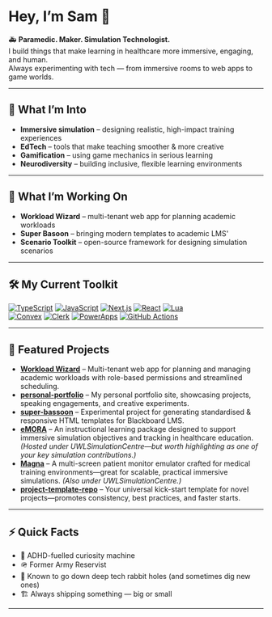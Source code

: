 # Hey, I’m Sam 👋  

🚑 **Paramedic. Maker. Simulation Technologist.**  
I build things that make learning in healthcare more immersive, engaging, and human.  
Always experimenting with tech — from immersive rooms to web apps to game worlds.

---

## 🌟 What I’m Into
- **Immersive simulation** – designing realistic, high-impact training experiences  
- **EdTech** – tools that make teaching smoother & more creative  
- **Gamification** – using game mechanics in serious learning  
- **Neurodiversity** – building inclusive, flexible learning environments  

---

## 🔭 What I’m Working On
- **Workload Wizard** – multi-tenant web app for planning academic workloads  
- **Super Basoon** – bringing modern templates to academic LMS'
- **Scenario Toolkit** – open-source framework for designing simulation scenarios  

---

## 🛠 My Current Toolkit
[![TypeScript](https://img.shields.io/badge/TypeScript-3178C6?style=flat-square&logo=typescript&logoColor=white)](https://www.typescriptlang.org/) 
[![JavaScript](https://img.shields.io/badge/JavaScript-F7DF1E?style=flat-square&logo=javascript&logoColor=black)](https://developer.mozilla.org/en-US/docs/Web/JavaScript) 
[![Next.js](https://img.shields.io/badge/Next.js-000000?style=flat-square&logo=nextdotjs&logoColor=white)](https://nextjs.org/) 
[![React](https://img.shields.io/badge/React-20232A?style=flat-square&logo=react&logoColor=61DAFB)](https://react.dev/) 
[![Lua](https://img.shields.io/badge/Lua-2C2D72?style=flat-square&logo=lua&logoColor=white)](https://www.lua.org/)  
[![Convex](https://img.shields.io/badge/Convex-000000?style=flat-square&logo=convex&logoColor=white)](https://convex.dev/) 
[![Clerk](https://img.shields.io/badge/Clerk-3B82F6?style=flat-square&logo=clerk&logoColor=white)](https://clerk.com/) 
[![PowerApps](https://img.shields.io/badge/PowerApps-742774?style=flat-square&logo=powerapps&logoColor=white)](https://powerapps.microsoft.com/) 
[![GitHub Actions](https://img.shields.io/badge/GitHub%20Actions-2088FF?style=flat-square&logo=githubactions&logoColor=white)](https://github.com/features/actions) 

---

## 🚀 Featured Projects
- **[Workload Wizard](https://github.com/SMTech-UK/workload-wizard-app)** – Multi-tenant web app for planning and managing academic workloads with role-based permissions and streamlined scheduling.  
- **[personal-portfolio](https://github.com/smcnab1/personal-portfolio)** – My personal portfolio site, showcasing projects, speaking engagements, and creative experiments.
- **[super-bassoon](https://github.com/smcnab1/super-bassoon)** – Experimental project for generating standardised & responsive HTML templates for Blackboard LMS.
- **[eMORA](https://github.com/UWLSimulationCentre/eMORA)** – An instructional learning package designed to support immersive simulation objectives and tracking in healthcare education. *(Hosted under UWLSimulationCentre—but worth highlighting as one of your key simulation contributions.)*  
- **[Magna](https://github.com/UWLSimulationCentre/Magna)** – A multi-screen patient monitor emulator crafted for medical training environments—great for scalable, practical immersive simulations. *(Also under UWLSimulationCentre.)*  
- **[project-template-repo](https://github.com/smcnab1/project-template-repo)** – Your universal kick-start template for novel projects—promotes consistency, best practices, and faster starts.

---

## ⚡ Quick Facts
- 🧠 ADHD-fuelled curiosity machine  
- 🪖 Former Army Reservist  
- 🐇 Known to go down deep tech rabbit holes (and sometimes dig new ones)  
- 🏗 Always shipping something — big or small  

---
